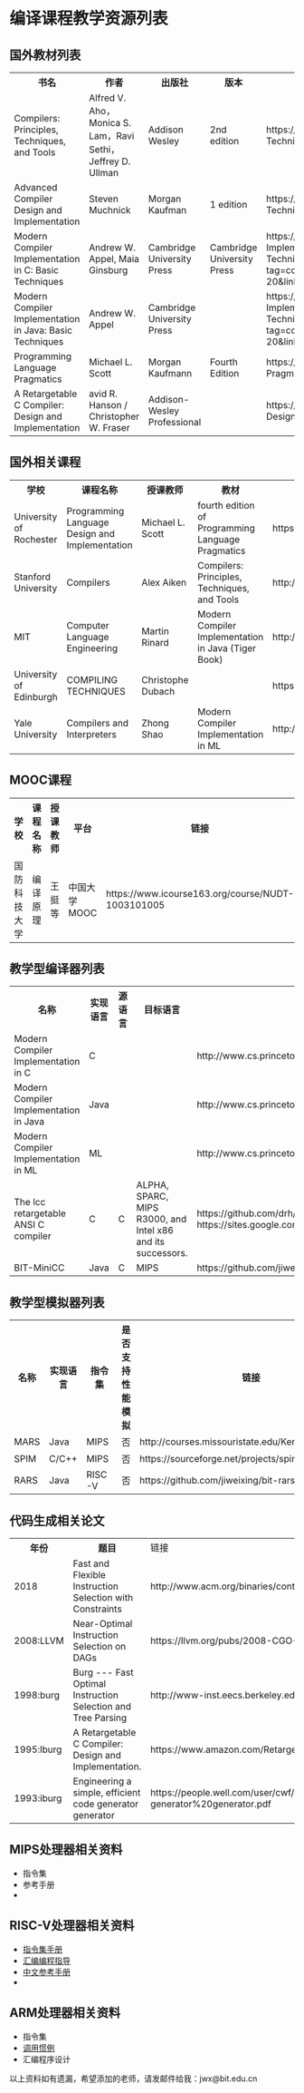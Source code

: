 <H1>编译课程教学资源列表</H1>

<H2>国外教材列表</H2>
<TABLE>
  <TR> <TH>书名         <TH>作者      <TH>出版社     <TH>版本    <TH>链接
  <TR>  <TD>Compilers: Principles, Techniques, and Tools   
        <TD>Alfred V. Aho，Monica S. Lam，Ravi Sethi，Jeffrey D. Ullman      
        <TD>Addison Wesley        
        <TD>2nd edition     
        <TD>https://www.amazon.com/Compilers-Principles-Techniques-Tools-2nd/dp/0321486811
  <TR>  <TD>Advanced Compiler Design and Implementation
        <TD>Steven Muchnick
        <TD>Morgan Kaufman
        <TD>1 edition
        <TD>https://www.amazon.com/Compilers-Principles-Techniques-Tools-2nd/dp/0321486811
  <TR>  <TD>Modern Compiler Implementation in C: Basic Techniques
        <TD>Andrew W. Appel,  Maia Ginsburg
        <TD>Cambridge University Press
        <TD>Cambridge University Press
        <TD>https://www.amazon.com/Modern-Compiler-Implementation-Basic-Techniques/dp/0521586534/ref=as_sl_pc_tf_til?tag=compilerbooks-20&linkCode=w00&linkId=&creativeASIN=0521586534
  <TR>  <TD>Modern Compiler Implementation in Java: Basic Techniques
        <TD>Andrew W. Appel
        <TD>Cambridge University Press
        <TD>
        <TD>https://www.amazon.com/Modern-Compiler-Implementation-Java-Techniques/dp/0521586542/ref=as_sl_pc_tf_til?tag=compilerbooks-20&linkCode=w00&linkId=&creativeASIN=0521586542
  <TR>  <TD>Programming Language Pragmatics
        <TD>Michael L. Scott
        <TD>Morgan Kaufmann
        <TD>Fourth Edition
        <TD>https://www.amazon.com/Programming-Language-Pragmatics-Michael-Scott/dp/0124104096
  <TR>  <TD> A Retargetable C Compiler: Design and Implementation
        <TD>avid R. Hanson / Christopher W. Fraser 
        <TD>Addison-Wesley Professional
        <TD>
        <TD>https://www.amazon.com/Retargetable-Compiler-Design-Implementation/dp/0805316701
</TABLE>


<H2>国外相关课程</H2>
<TABLE>
  <TR> <TH>学校         <TH>课程名称    <TH>授课教师   <TH>教材  <TH>链接
  <TR> 
        <TD>University of Rochester 
        <TD>Programming Language Design and Implementation
        <TD>Michael L. Scott     
        <TD>fourth edition of Programming Language Pragmatics    
        <TD>https://www.cs.rochester.edu/courses/254/fall2017/resources.shtml
  <TR>
        <TD>Stanford University
        <TD>Compilers
        <TD>Alex Aiken
        <TD>Compilers: Principles, Techniques, and Tools
        <TD>http://web.stanford.edu/class/cs143/
  <TR>
        <TD>MIT
        <TD>Computer Language Engineering
        <TD>Martin Rinard  
        <TD>Modern Compiler Implementation in Java (Tiger Book)
        <TD>http://6.035.scripts.mit.edu/fa18/schedule.html
  <TR>
        <TD>University of Edinburgh
        <TD>COMPILING TECHNIQUES 
        <TD>Christophe Dubach
        <TD>
        <TD>https://www.inf.ed.ac.uk/teaching/courses/ct/18-19/
  <TR>
        <TD>Yale University
        <TD>Compilers and Interpreters
        <TD>Zhong Shao
        <TD>Modern Compiler Implementation in ML
        <TD>http://flint.cs.yale.edu/cs421/
          
</TABLE>
    
<H2>MOOC课程</H2>
<TABLE>
  <TR> <TH>学校         <TH>课程名称    <TH>授课教师   <TH>平台  <TH>链接
  <TR> 
        <TD>国防科技大学 
        <TD>编译原理
        <TD>王挺等     
        <TD>中国大学MOOC    
        <TD>https://www.icourse163.org/course/NUDT-1003101005
</TABLE>

<H2>教学型编译器列表</H2>
<TABLE>
  <TR> <TH>名称         <TH>实现语言    <TH>源语言   <TH>目标语言  <TH>链接
  <TR> <TD>Modern Compiler Implementation in C        <TD>C     <TD>     <TD>    <TD>http://www.cs.princeton.edu/~appel/modern/c/project.html
  <TR> <TD>Modern Compiler Implementation in Java     <TD>Java  <TD> <TD>  <TD>http://www.cs.princeton.edu/~appel/modern/java/
  <TR> <TD>Modern Compiler Implementation in ML <TD>ML  <TD> <TD>  <TD>http://www.cs.princeton.edu/~appel/modern/ml/
  <TR> <TD>The lcc retargetable ANSI C compiler      <TD>C   <TD>C <TD>ALPHA, SPARC, MIPS R3000, and Intel x86 and its successors. <TD>https://github.com/drh/lcc , https://sites.google.com/site/lccretargetablecompiler/
  <TR> <TD>BIT-MiniCC   <TD>Java      <TD>C         <TD>MIPS     <TD>https://github.com/jiweixing/bit-minic-compiler
    
</TABLE>
    
<P>
<H2>教学型模拟器列表</H2>
<TABLE>
  <TR> <TH>名称         <TH>实现语言    <TH>指令集   <TH>是否支持性能模拟  <TH>链接
  <TR> <TD>MARS         <TD>Java       <TD>MIPS    <TD>否                <TD>http://courses.missouristate.edu/KenVollmar/MARS/
  <TR> <TD>SPIM         <TD>C/C++      <TD>MIPS    <TD>否                <TD>https://sourceforge.net/projects/spimsimulator/files/
  <TR> <TD>RARS         <TD>Java       <TD>RISC-V  <TD>否                <TD>https://github.com/jiweixing/bit-rars
</TABLE>

<P>
<H2>代码生成相关论文</H2>
<TABLE>
  <TR>  <TH>年份        <TH>题目                                                          <TD>链接
  <TR>  <TD>2018        <TD>Fast and Flexible Instruction Selection with Constraints     <TD>http://www.acm.org/binaries/content/assets/src/2018/patrick-thier.pdf
  <TR>  <TD>2008:LLVM   <TD>Near-Optimal Instruction Selection on DAGs                   <TD>https://llvm.org/pubs/2008-CGO-DagISel.pdf
  <TR>  <TD>1998:burg   <TD>Burg --- Fast Optimal Instruction Selection and Tree Parsing <TD>http://www-inst.eecs.berkeley.edu/~graham/papers/burg-doc.ps 
  <TR>  <TD>1995:lburg  <TD>A Retargetable C Compiler: Design and Implementation.        <TD>https://www.amazon.com/Retargetable-Compiler-Design-Implementation/dp/0805316701
  <TR>  <TD>1993:iburg  <TD>Engineering a simple, efficient code generator generator     <TD>https://people.well.com/user/cwf/pro/Fraser,%20Hanson,%20and%20Proebsting.%20Engineering%20a%20simple,%20efficient%20code-generator%20generator.pdf
</TABLE>

<P>
  <H2>MIPS处理器相关资料</H2>
  <UL>
    <LI>指令集
    <LI>参考手册
    <LI>
  </UL>

 <H2>RISC-V处理器相关资料</H2>
  <UL>
    <LI><a href="/RISC-V/riscv-spec-v2.2.pdf" target="_blank">指令集手册</a>
    <LI><a href="https://github.com/riscv/riscv-asm-manual/blob/master/riscv-asm.md" target="_blank">汇编编程指导</a>
    <LI><a href="/RISC-V/RISC-V-Reader-Chinese-v2p1(2).pdf" target="_blank">中文参考手册</a>
    <LI>
  </UL>

 <H2>ARM处理器相关资料</H2>
  <UL>
    <LI>指令集
    <LI><a href="/MIPS/MIPS%20Assembly%20Language%20Guide.pdf" target="_blank">调用惯例</a>
    <LI>汇编程序设计
  </UL>

<P>
<P>以上资料如有遗漏，希望添加的老师，请发邮件给我：jwx@bit.edu.cn

